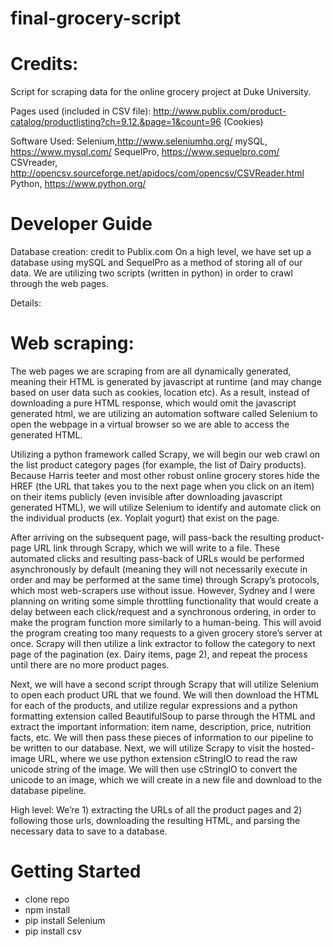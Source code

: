 # final-grocery-script

# Credits:

Script for scraping data for the online grocery project at Duke University.

Pages used (included in CSV file):
http://www.publix.com/product-catalog/productlisting?ch=9.12.&page=1&count=96 (Cookies)

Software Used:
Selenium,http://www.seleniumhq.org/
mySQL, https://www.mysql.com/
SequelPro, https://www.sequelpro.com/
CSVreader, http://opencsv.sourceforge.net/apidocs/com/opencsv/CSVReader.html
Python, https://www.python.org/

# Developer Guide
Database creation: credit to Publix.com
On a high level, we have set up a database using mySQL and SequelPro as a method of storing all of our data. We are utilizing two scripts (written in python) in order to crawl through the web pages.

Details:

# Web scraping:
The web pages we are scraping from are all dynamically generated, meaning their HTML is generated by javascript at runtime (and may change based on user data such as cookies, location etc). As a result, instead of downloading a pure HTML response, which would omit the javascript generated html, we are utilizing an automation software called Selenium to open the webpage in a virtual browser so we are able to access the generated HTML. 

Utilizing a python framework called Scrapy, we will begin our web crawl on the list product category pages (for example, the list of Dairy products). Because Harris teeter and most other robust online grocery stores hide the HREF (the URL that takes you to the next page when you click on an item) on their items publicly (even invisible after downloading javascript generated HTML), we will utilize Selenium to identify and automate click on the individual products (ex. Yoplait yogurt) that exist on the page.

After arriving on the subsequent page, will pass-back the resulting product-page URL link through Scrapy, which we will write to a file. These automated clicks and resulting pass-back of URLs would be performed asynchronously by default (meaning they will not necessarily execute in order and may be performed at the same time) through Scrapy’s protocols, which most web-scrapers use without issue. However, Sydney and I were planning on writing some simple throttling functionality that would create a delay between each click/request and a synchronous ordering, in order to make the program function more similarly to a human-being. This will avoid the program creating too many requests to a given grocery store’s server at once. Scrapy will then utilize a link extractor to follow the category to next page of the pagination (ex. Dairy items, page 2), and repeat the process until there are no more product pages.

Next, we will have a second script through Scrapy that will utilize Selenium to open each product URL that we found. We will then download the HTML for each of the products, and utilize regular expressions and a python formatting extension called BeautifulSoup to parse through the HTML and extract the important information: item name, description, price, nutrition facts, etc. We will then pass these pieces of information to our pipeline to be written to our database. Next, we will utilize Scrapy to visit the hosted-image URL, where we use python extension cStringIO to read the raw unicode string of the image. We will then use cStringIO to convert the unicode to an image, which we will create in a new file and download to the database pipeline.

High level: 
We’re 1) extracting the URLs of all the product pages  and 2) following those urls, downloading the resulting HTML, and parsing the necessary data to save to a database.

# Getting Started
- clone repo
- npm install
- pip install Selenium
- pip install csv


